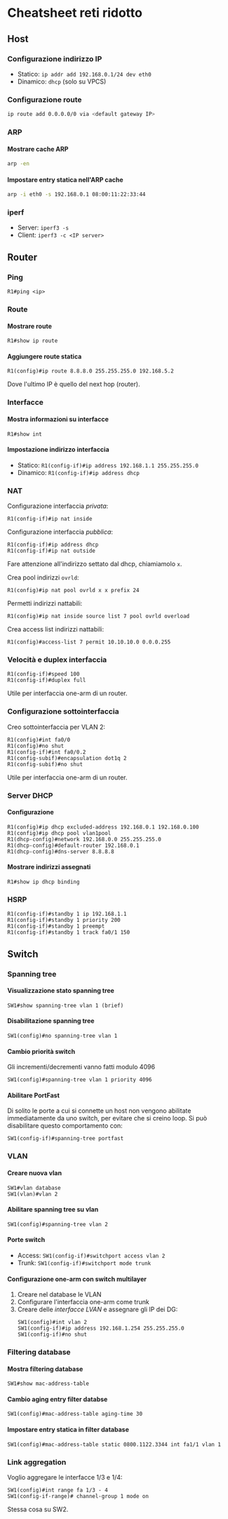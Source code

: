 # Cheatsheet reti ridotto

## Host
### Configurazione indirizzo IP
* Statico: `ip addr add 192.168.0.1/24 dev eth0`
* Dinamico: `dhcp` (solo su VPCS)

### Configurazione route
```bash
ip route add 0.0.0.0/0 via <default gateway IP>
```

### ARP
#### Mostrare cache ARP
```bash
arp -en
```

#### Impostare entry statica nell'ARP cache
```bash
arp -i eth0 -s 192.168.0.1 08:00:11:22:33:44
```

### iperf
* Server: `iperf3 -s`
* Client: `iperf3 -c <IP server>`

## Router
### Ping
```
R1#ping <ip>
```

### Route
#### Mostrare route
```
R1#show ip route
```

#### Aggiungere route statica
```
R1(config)#ip route 8.8.8.0 255.255.255.0 192.168.5.2
```
Dove l'ultimo IP è quello del next hop (router).

### Interfacce
#### Mostra informazioni su interfacce
```
R1#show int
```

#### Impostazione indirizzo interfaccia
* Statico: `R1(config-if)#ip address 192.168.1.1 255.255.255.0`
* Dinamico: `R1(config-if)#ip address dhcp`

### NAT
Configurazione interfaccia *privata*:
```
R1(config-if)#ip nat inside
```

Configurazione interfaccia *pubblica*:
```
R1(config-if)#ip address dhcp
R1(config-if)#ip nat outside
```
Fare attenzione all'indirizzo settato dal dhcp, chiamiamolo `x`.

Crea pool indirizzi `ovrld`:
```
R1(config)#ip nat pool ovrld x x prefix 24
```

Permetti indirizzi nattabili:
```
R1(config)#ip nat inside source list 7 pool ovrld overload
```

Crea access list indirizzi nattabili:
```
R1(config)#access-list 7 permit 10.10.10.0 0.0.0.255
```

### Velocità e duplex interfaccia
```
R1(config-if)#speed 100
R1(config-if)#duplex full
```
Utile per interfaccia one-arm di un router.

### Configurazione sottointerfaccia
Creo sottointerfaccia per VLAN 2:
```
R1(config)#int fa0/0
R1(config)#no shut
R1(config-if)#int fa0/0.2
R1(config-subif)#encapsulation dot1q 2
R1(config-subif)#no shut
```
Utile per interfaccia one-arm di un router.

### Server DHCP
#### Configurazione
```
R1(config)#ip dhcp excluded-address 192.168.0.1 192.168.0.100
R1(config)#ip dhcp pool vlan1pool
R1(dhcp-config)#network 192.168.0.0 255.255.255.0
R1(dhcp-config)#default-router 192.168.0.1
R1(dhcp-config)#dns-server 8.8.8.8
```

#### Mostrare indirizzi assegnati
```
R1#show ip dhcp binding
```

### HSRP
```
R1(config-if)#standby 1 ip 192.168.1.1
R1(config-if)#standby 1 priority 200
R1(config-if)#standby 1 preempt
R1(config-if)#standby 1 track fa0/1 150
```

## Switch
### Spanning tree
#### Visualizzazione stato spanning tree
```
SW1#show spanning-tree vlan 1 (brief)
```

#### Disabilitazione spanning tree
```
SW1(config)#no spanning-tree vlan 1
```

#### Cambio priorità switch
Gli incrementi/decrementi vanno fatti modulo 4096
```
SW1(config)#spanning-tree vlan 1 priority 4096
```

#### Abilitare PortFast
Di solito le porte a cui si connette un host non vengono
abilitate immediatamente da uno switch, per evitare che si
creino loop. Si può disabilitare questo comportamento con:
```
SW1(config-if)#spanning-tree portfast
```

### VLAN
#### Creare nuova vlan
```
SW1#vlan database
SW1(vlan)#vlan 2
```

#### Abilitare spanning tree su vlan
```
SW1(config)#spanning-tree vlan 2
```

#### Porte switch
* Access: `SW1(config-if)#switchport access vlan 2`
* Trunk: `SW1(config-if)#switchport mode trunk`

#### Configurazione one-arm con switch multilayer
1. Creare nel database le VLAN
1. Configurare l'interfaccia one-arm come trunk
1. Creare delle *interfacce LVAN* e assegnare gli IP dei DG:
    ```
    SW1(config)#int vlan 2
    SW1(config-if)#ip address 192.168.1.254 255.255.255.0
    SW1(config-if)#no shut
    ```


### Filtering database
#### Mostra filtering database
```
SW1#show mac-address-table
```

#### Cambio aging entry filter databse
```
SW1(config)#mac-address-table aging-time 30
```

#### Impostare entry statica in filter database
```
SW1(config)#mac-address-table static 0800.1122.3344 int fa1/1 vlan 1
```

### Link aggregation
Voglio aggregare le interfacce 1/3 e 1/4:
```
SW1(config)#int range fa 1/3 - 4
SW1(config-if-range)# channel-group 1 mode on
```
Stessa cosa su SW2.
